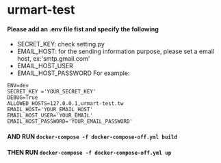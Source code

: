 # urmart-test

#### Please add an .env file fist and specify the following
* SECRET_KEY: check setting.py 
* EMAIL_HOST: for the sending information purpose, please set a email host, ex:'smtp.gmail.com'
* EMAIL_HOST_USER
* EMAIL_HOST_PASSWORD
For example:
```
ENV=dev
SECRET_KEY ='YOUR_SECRET_KEY'
DEBUG=True
ALLOWED_HOSTS=127.0.0.1,urmart-test.tw
EMAIL_HOST='YOUR_EMAIL_HOST'
EMAIL_HOST_USER='YOUR_EMAIL'
EMAIL_HOST_PASSWORD='YOUR_EMAIL_PASSWORD'
```
#### AND RUN ```docker-compose -f docker-compose-off.yml build```

#### THEN RUN ```docker-compose -f docker-compose-off.yml up```
